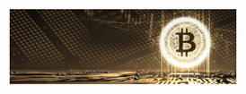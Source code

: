 <div align="center">
	<img width="80%" src="https://github.com/MrJohnsson77/MrJohnsson77/raw/main/main.jpeg" alt="Rules without rulers!">
</div>
